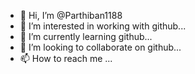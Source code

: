 - 👋 Hi, I’m @Parthiban1188
- 👀 I’m interested in working with github...
- 🌱 I’m currently learning github...
- 💞️ I’m looking to collaborate on github...
- 📫 How to reach me ...

<!---
Parthiban1188/Parthiban1188 is a ✨ special ✨ repository because its `README.md` (this file) appears on your GitHub profile.
You can click the Preview link to take a look at your changes.
--->
